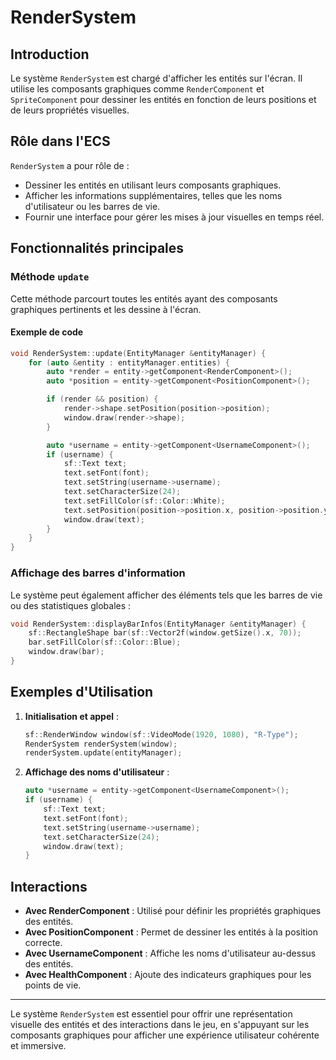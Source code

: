 # RenderSystem

## Introduction

Le système `RenderSystem` est chargé d'afficher les entités sur l'écran. Il utilise les composants graphiques comme `RenderComponent` et `SpriteComponent` pour dessiner les entités en fonction de leurs positions et de leurs propriétés visuelles.

## Rôle dans l'ECS

`RenderSystem` a pour rôle de :

- Dessiner les entités en utilisant leurs composants graphiques.
- Afficher les informations supplémentaires, telles que les noms d'utilisateur ou les barres de vie.
- Fournir une interface pour gérer les mises à jour visuelles en temps réel.

## Fonctionnalités principales

### Méthode `update`

Cette méthode parcourt toutes les entités ayant des composants graphiques pertinents et les dessine à l'écran.

#### Exemple de code

```cpp
void RenderSystem::update(EntityManager &entityManager) {
    for (auto &entity : entityManager.entities) {
        auto *render = entity->getComponent<RenderComponent>();
        auto *position = entity->getComponent<PositionComponent>();

        if (render && position) {
            render->shape.setPosition(position->position);
            window.draw(render->shape);
        }

        auto *username = entity->getComponent<UsernameComponent>();
        if (username) {
            sf::Text text;
            text.setFont(font);
            text.setString(username->username);
            text.setCharacterSize(24);
            text.setFillColor(sf::Color::White);
            text.setPosition(position->position.x, position->position.y - 30);
            window.draw(text);
        }
    }
}
```

### Affichage des barres d'information

Le système peut également afficher des éléments tels que les barres de vie ou des statistiques globales :

```cpp
void RenderSystem::displayBarInfos(EntityManager &entityManager) {
    sf::RectangleShape bar(sf::Vector2f(window.getSize().x, 70));
    bar.setFillColor(sf::Color::Blue);
    window.draw(bar);
}
```

## Exemples d'Utilisation

1. **Initialisation et appel** :
   ```cpp
   sf::RenderWindow window(sf::VideoMode(1920, 1080), "R-Type");
   RenderSystem renderSystem(window);
   renderSystem.update(entityManager);
   ```

2. **Affichage des noms d'utilisateur** :
   ```cpp
   auto *username = entity->getComponent<UsernameComponent>();
   if (username) {
       sf::Text text;
       text.setFont(font);
       text.setString(username->username);
       text.setCharacterSize(24);
       window.draw(text);
   }
   ```

## Interactions

- **Avec RenderComponent** : Utilisé pour définir les propriétés graphiques des entités.
- **Avec PositionComponent** : Permet de dessiner les entités à la position correcte.
- **Avec UsernameComponent** : Affiche les noms d'utilisateur au-dessus des entités.
- **Avec HealthComponent** : Ajoute des indicateurs graphiques pour les points de vie.

---

Le système `RenderSystem` est essentiel pour offrir une représentation visuelle des entités et des interactions dans le jeu, en s'appuyant sur les composants graphiques pour afficher une expérience utilisateur cohérente et immersive.

